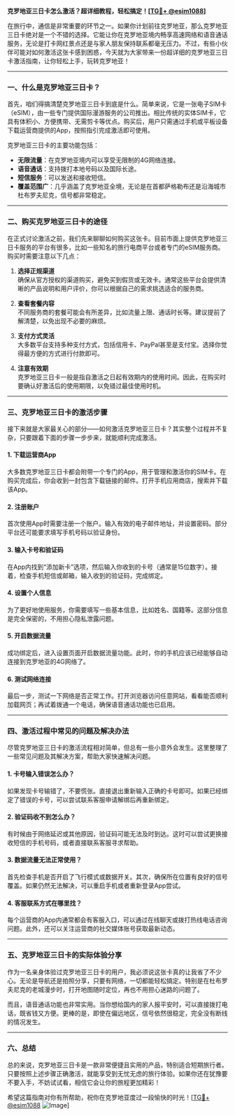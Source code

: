 **克罗地亚三日卡怎么激活？超详细教程，轻松搞定！[[TG💪+ @esim1088](https://t.me/s/esim1088)]**

在旅行中，通信是非常重要的环节之一。如果你计划前往克罗地亚，那么克罗地亚三日卡绝对是一个不错的选择。它能让你在克罗地亚境内畅享高速网络和语音通话服务，无论是打卡网红景点还是与家人朋友保持联系都毫无压力。不过，有些小伙伴可能对如何激活这张卡感到困惑，今天就为大家带来一份超详细的克罗地亚三日卡激活指南，让你轻松上手，玩转克罗地亚！

---

### 一、什么是克罗地亚三日卡？

首先，咱们得搞清楚克罗地亚三日卡到底是什么。简单来说，它是一张电子SIM卡（eSIM），由一些专门提供国际漫游服务的公司推出。相比传统的实体SIM卡，它具有体积小、方便携带、无需剪卡等优点。购买后，用户只需通过手机或平板设备下载运营商提供的App，按照指引完成激活即可使用。

克罗地亚三日卡的主要功能包括：
- **无限流量**：在克罗地亚境内可以享受无限制的4G网络连接。
- **语音通话**：支持拨打本地号码以及国际长途。
- **短信服务**：可以发送和接收短信。
- **覆盖范围广**：几乎涵盖了克罗地亚全境，无论是在首都萨格勒布还是沿海城市杜布罗夫尼克，信号都非常稳定。

---

### 二、购买克罗地亚三日卡的途径

在正式讨论激活之前，我们先来聊聊如何购买这张卡。目前市面上提供克罗地亚三日卡服务的平台有很多，比如一些知名的旅行电商平台或者专门的eSIM服务商。购买时需要注意以下几点：

1. **选择正规渠道**  
   确保从官方授权的渠道购买，避免买到假货或无效卡。通常这些平台会提供清晰的产品说明和用户评价，你可以根据自己的需求挑选适合的服务商。

2. **查看套餐内容**  
   不同服务商的套餐可能会有所差异，比如流量上限、通话时长等。建议提前了解清楚，以免出现不必要的麻烦。

3. **支付方式灵活**  
   大多数平台支持多种支付方式，包括信用卡、PayPal甚至是支付宝。选择你觉得最方便的方式进行付款即可。

4. **注意有效期**  
   克罗地亚三日卡一般是指自激活之日起有效期内的使用时间。因此，在购买时要确认好激活后的使用期限，以免错过最佳使用时机。

---

### 三、克罗地亚三日卡的激活步骤

接下来就是大家最关心的部分——如何激活克罗地亚三日卡？其实整个过程并不复杂，只要跟着下面的步骤一步步来，就能顺利完成激活。

#### 1. 下载运营商App
大多数克罗地亚三日卡都会附带一个专门的App，用于管理和激活你的SIM卡。在购买完成后，你会收到一封包含下载链接的邮件。打开手机应用商店，搜索并下载该App。

#### 2. 注册账户
首次使用App时需要注册一个账户。输入有效的电子邮件地址，并设置密码。部分平台还可能要求填写手机号码以验证身份。

#### 3. 输入卡号和验证码
在App内找到“添加新卡”选项，然后输入你收到的卡号（通常是15位数字）。接着，检查手机短信或邮箱，输入收到的验证码，完成绑定。

#### 4. 设置个人信息
为了更好地使用服务，你需要填写一些基本信息，比如姓名、国籍等。这部分信息是完全保密的，不用担心隐私泄露问题。

#### 5. 开启数据流量
成功绑定后，进入设置页面开启数据流量功能。此时，你的手机应该已经能够自动连接到克罗地亚的4G网络了。

#### 6. 测试网络连接
最后一步，测试一下网络是否正常工作。打开浏览器访问任意网站，看看能否顺利加载网页；再试着拨通一个电话，确保语音通话功能也已启用。

---

### 四、激活过程中常见的问题及解决办法

尽管克罗地亚三日卡的激活流程相对简单，但总有一些小意外会发生。这里整理了一些常见问题及其解决方案，帮助大家快速解决问题。

#### 1. 卡号输入错误怎么办？
如果发现卡号输错了，不要慌张。直接退出重新输入正确的卡号即可。如果已经绑定了错误的卡号，可以尝试联系客服申请解绑后再重新绑定。

#### 2. 验证码收不到怎么办？
有时候由于网络延迟或其他原因，验证码可能无法及时到达。这时可以尝试更换接收短信的手机号码，或者直接联系客服寻求帮助。

#### 3. 数据流量无法正常使用？
首先检查手机是否开启了飞行模式或数据开关。其次，确保所在位置有良好的信号覆盖。如果仍然无法解决，可以重启手机或者重新登录App尝试。

#### 4. 客服联系方式在哪里找？
每个运营商的App内通常都会有客服入口，可以通过在线聊天或拨打热线电话咨询问题。此外，还可以关注运营商的社交媒体账号获取最新动态。

---

### 五、克罗地亚三日卡的实际体验分享

作为一名亲身体验过克罗地亚三日卡的用户，我必须说这张卡真的让我省了不少心。无论是导航还是拍照分享，只要有网络，一切都能轻松搞定。特别是在杜布罗夫尼克的老城漫步时，打开地图随时定位，再也不用担心迷路的问题了。

而且，语音通话功能也非常实用。当你想给国内的家人报平安时，可以直接拨打电话，既省钱又方便。更棒的是，即使在偏远地区，信号依然很稳定，完全没有断线的情况发生。

---

### 六、总结

总的来说，克罗地亚三日卡是一款非常便捷且实用的产品，特别适合短期旅行者。只要按照上述步骤正确激活，就能享受到无忧无虑的旅行体验。如果你还在犹豫要不要入手，不妨试试看，相信它会让你的旅程更加精彩！

希望这篇指南对你有所帮助，祝你在克罗地亚度过一段愉快的时光！[[TG💪+ @esim1088](https://t.me/s/esim1088) ![Image](https://i.postimg.cc/4NQfJmqS/Snipaste-2025-05-13-00-14-12.png)]